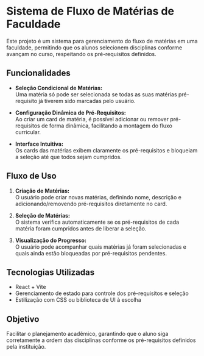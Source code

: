 # Sistema de Fluxo de Matérias de Faculdade

Este projeto é um sistema para gerenciamento do fluxo de matérias em uma faculdade, permitindo que os alunos selecionem disciplinas conforme avançam no curso, respeitando os pré-requisitos definidos.

## Funcionalidades

- **Seleção Condicional de Matérias:**  
  Uma matéria só pode ser selecionada se todas as suas matérias pré-requisito já tiverem sido marcadas pelo usuário.

- **Configuração Dinâmica de Pré-Requisitos:**  
  Ao criar um card de matéria, é possível adicionar ou remover pré-requisitos de forma dinâmica, facilitando a montagem do fluxo curricular.

- **Interface Intuitiva:**  
  Os cards das matérias exibem claramente os pré-requisitos e bloqueiam a seleção até que todos sejam cumpridos.

## Fluxo de Uso

1. **Criação de Matérias:**  
   O usuário pode criar novas matérias, definindo nome, descrição e adicionando/removendo pré-requisitos diretamente no card.

2. **Seleção de Matérias:**  
   O sistema verifica automaticamente se os pré-requisitos de cada matéria foram cumpridos antes de liberar a seleção.

3. **Visualização do Progresso:**  
   O usuário pode acompanhar quais matérias já foram selecionadas e quais ainda estão bloqueadas por pré-requisitos pendentes.

## Tecnologias Utilizadas

- React + Vite
- Gerenciamento de estado para controle dos pré-requisitos e seleção
- Estilização com CSS ou biblioteca de UI à escolha

## Objetivo

Facilitar o planejamento acadêmico, garantindo que o aluno siga corretamente a ordem das disciplinas conforme os pré-requisitos definidos pela instituição.

